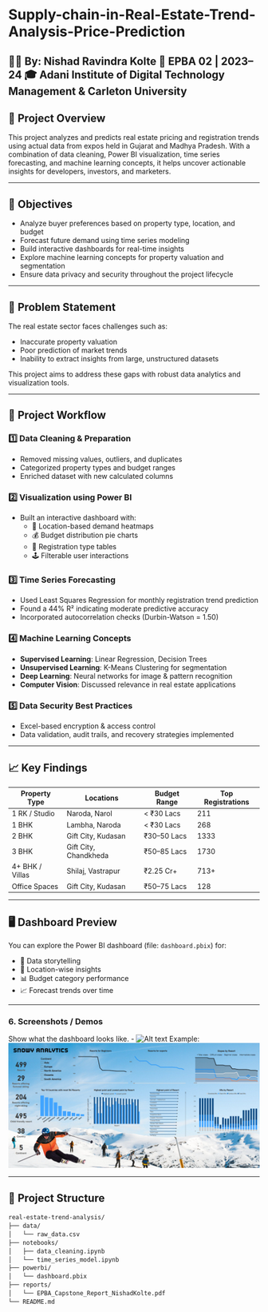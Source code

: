 # Supply-chain-in-Real-Estate-Trend-Analysis-Price-Prediction
👨‍💻 By: Nishad Ravindra Kolte 📅 EPBA 02 | 2023–24 🎓 Adani Institute of Digital Technology Management &amp; Carleton University
---

## 📌 Project Overview

This project analyzes and predicts real estate pricing and registration trends using actual data from expos held in Gujarat and Madhya Pradesh. With a combination of data cleaning, Power BI visualization, time series forecasting, and machine learning concepts, it helps uncover actionable insights for developers, investors, and marketers.

---

## 🚀 Objectives

- Analyze buyer preferences based on property type, location, and budget
- Forecast future demand using time series modeling
- Build interactive dashboards for real-time insights
- Explore machine learning concepts for property valuation and segmentation
- Ensure data privacy and security throughout the project lifecycle

---

## 🧠 Problem Statement

The real estate sector faces challenges such as:
- Inaccurate property valuation
- Poor prediction of market trends
- Inability to extract insights from large, unstructured datasets

This project aims to address these gaps with robust data analytics and visualization tools.

---

## 🔧 Project Workflow

### 1️⃣ Data Cleaning & Preparation
- Removed missing values, outliers, and duplicates
- Categorized property types and budget ranges
- Enriched dataset with new calculated columns

### 2️⃣ Visualization using Power BI
- Built an interactive dashboard with:
  - 📍 Location-based demand heatmaps
  - 💰 Budget distribution pie charts
  - 🧾 Registration type tables
  - 🕹️ Filterable user interactions

### 3️⃣ Time Series Forecasting
- Used Least Squares Regression for monthly registration trend prediction
- Found a 44% R² indicating moderate predictive accuracy
- Incorporated autocorrelation checks (Durbin-Watson = 1.50)

### 4️⃣ Machine Learning Concepts
- **Supervised Learning**: Linear Regression, Decision Trees
- **Unsupervised Learning**: K-Means Clustering for segmentation
- **Deep Learning**: Neural networks for image & pattern recognition
- **Computer Vision**: Discussed relevance in real estate applications

### 5️⃣ Data Security Best Practices
- Excel-based encryption & access control
- Data validation, audit trails, and recovery strategies implemented

---

## 📈 Key Findings

| Property Type       | Locations                             | Budget Range   | Top Registrations |
|---------------------|----------------------------------------|----------------|-------------------|
| 1 RK / Studio       | Naroda, Narol                          | < ₹30 Lacs     | 211               |
| 1 BHK               | Lambha, Naroda                         | < ₹30 Lacs     | 268               |
| 2 BHK               | Gift City, Kudasan                     | ₹30–50 Lacs    | 1333              |
| 3 BHK               | Gift City, Chandkheda                  | ₹50–85 Lacs    | 1730              |
| 4+ BHK / Villas     | Shilaj, Vastrapur                      | ₹2.25 Cr+      | 713+              |
| Office Spaces       | Gift City, Kudasan                     | ₹50–75 Lacs    | 128               |

---

## 🖥️ Dashboard Preview

You can explore the Power BI dashboard (file: `dashboard.pbix`) for:
- 🧠 Data storytelling
- 📍 Location-wise insights
- 📊 Budget category performance
- 📈 Forecast trends over time
---
### 6.	Screenshots / Demos
Show what the dashboard looks like. - ![Alt text](https://github.com/username/repo/assets/image.png)
Example: ![Dashboard Preview](https://github.com/the-mansi-goel/Ski-dashboard/blob/main/Snapshot%20of%20the%20Dahbaord.png)

---

## 📂 Project Structure

```bash
real-estate-trend-analysis/
├── data/
│   └── raw_data.csv
├── notebooks/
│   ├── data_cleaning.ipynb
│   └── time_series_model.ipynb
├── powerbi/
│   └── dashboard.pbix
├── reports/
│   └── EPBA_Capstone_Report_NishadKolte.pdf
└── README.md
